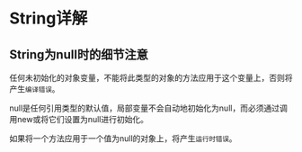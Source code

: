 # String详解

## String为null时的细节注意

任何未初始化的对象变量，不能将此类型的对象的方法应用于这个变量上，否则将产生`编译错误`。

null是任何引用类型的默认值，局部变量不会自动地初始化为null，而必须通过调用new或将它们设置为null进行初始化。

如果将一个方法应用于一个值为null的对象上，将产生`运行时错误`。 
